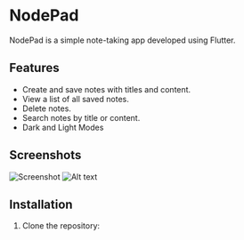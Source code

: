 # NodePad

NodePad is a simple note-taking app developed using Flutter.

## Features

- Create and save notes with titles and content.
- View a list of all saved notes.
- Delete notes.
- Search notes by title or content.
- Dark and Light Modes

## Screenshots

![Screenshot](Screenshot_2023-07-10-06-30-45-442_com.example.notepad_flutter_project_.jpg)
![Alt text](Screenshot_2023-07-10-06-31-08-004_com.example.notepad_flutter_project_.jpg)

## Installation

1. Clone the repository:

